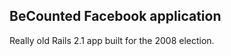 BeCounted Facebook application
------------------------------
Really old Rails 2.1 app built for the 2008 election.
